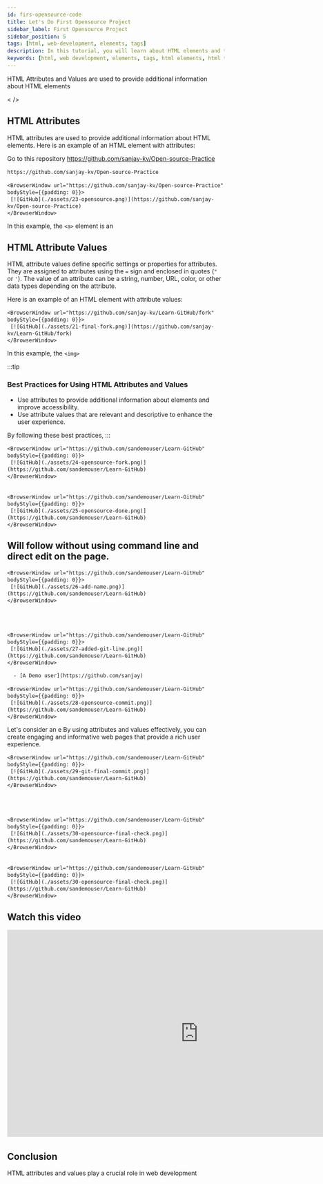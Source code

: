 ```yaml
---
id: firs-opensource-code
title: Let's Do First Opensource Project
sidebar_label: First Opensource Project
sidebar_position: 5
tags: [html, web-development, elements, tags]
description: In this tutorial, you will learn about HTML elements and tags. HTML elements are the building blocks of HTML pages, and tags are used to define the structure of the content.
keywords: [html, web development, elements, tags, html elements, html tags, html tutorial, html basics, web design, web pages, websites, html structure, html elements tutorial, html tags tutorial, html in 2024]
---
```


HTML Attributes and Values are used to provide additional information about HTML elements

< />

## HTML Attributes

HTML attributes are used to provide additional information about HTML elements. 
Here is an example of an HTML element with attributes:

Go to this repository https://github.com/sanjay-kv/Open-source-Practice
```html title="fork the repository"
https://github.com/sanjay-kv/Open-source-Practice
```

    <BrowserWindow url="https://github.com/sanjay-kv/Open-source-Practice" bodyStyle={{padding: 0}}>    
     [![GitHub](./assets/23-opensource.png)](https://github.com/sanjay-kv/Open-source-Practice)
    </BrowserWindow>


In this example, the `<a>` element is an 

## HTML Attribute Values

HTML attribute values define specific settings or properties for attributes. They are assigned to attributes using the `=` sign and enclosed in quotes (`"` or `'`). The value of an attribute can be a string, number, URL, color, or other data types depending on the attribute.

Here is an example of an HTML element with attribute values:


    <BrowserWindow url="https://github.com/sanjay-kv/Learn-GitHub/fork" bodyStyle={{padding: 0}}>    
     [![GitHub](./assets/21-final-fork.png)](https://github.com/sanjay-kv/Learn-GitHub/fork)
    </BrowserWindow>


In this example, the `<img>`

:::tip
### Best Practices for Using HTML Attributes and Values

- Use attributes to provide additional information about elements and improve accessibility.
- Use attribute values that are relevant and descriptive to enhance the user experience.


By following these best practices, 
:::



    <BrowserWindow url="https://github.com/sandemouser/Learn-GitHub" bodyStyle={{padding: 0}}>    
     [![GitHub](./assets/24-opensource-fork.png)](https://github.com/sandemouser/Learn-GitHub)
    </BrowserWindow>


    <BrowserWindow url="https://github.com/sandemouser/Learn-GitHub" bodyStyle={{padding: 0}}>    
     [![GitHub](./assets/25-opensource-done.png)](https://github.com/sandemouser/Learn-GitHub)
    </BrowserWindow>


## Will follow without using command line and direct edit on the page. 




    <BrowserWindow url="https://github.com/sandemouser/Learn-GitHub" bodyStyle={{padding: 0}}>    
     [![GitHub](./assets/26-add-name.png)](https://github.com/sandemouser/Learn-GitHub)
    </BrowserWindow>




    <BrowserWindow url="https://github.com/sandemouser/Learn-GitHub" bodyStyle={{padding: 0}}>    
     [![GitHub](./assets/27-added-git-line.png)](https://github.com/sandemouser/Learn-GitHub)
    </BrowserWindow>

```html title="fork the repository"
  - [A Demo user](https://github.com/sanjay)
```

    <BrowserWindow url="https://github.com/sandemouser/Learn-GitHub" bodyStyle={{padding: 0}}>    
     [![GitHub](./assets/28-opensource-commit.png)](https://github.com/sandemouser/Learn-GitHub)
    </BrowserWindow>

Let's consider an e
By using attributes and values effectively, you can create engaging and informative web pages that provide a rich user experience.


    <BrowserWindow url="https://github.com/sandemouser/Learn-GitHub" bodyStyle={{padding: 0}}>    
     [![GitHub](./assets/29-git-final-commit.png)](https://github.com/sandemouser/Learn-GitHub)
    </BrowserWindow>




    <BrowserWindow url="https://github.com/sandemouser/Learn-GitHub" bodyStyle={{padding: 0}}>    
     [![GitHub](./assets/30-opensource-final-check.png)](https://github.com/sandemouser/Learn-GitHub)
    </BrowserWindow>


    <BrowserWindow url="https://github.com/sandemouser/Learn-GitHub" bodyStyle={{padding: 0}}>    
     [![GitHub](./assets/30-opensource-final-check.png)](https://github.com/sandemouser/Learn-GitHub)
    </BrowserWindow>

## Watch this video
<iframe width="883" height="480" src="https://www.youtube.com/embed/R7NReLBCT_8?list=PLrLTYhoDFx-kiuFiGQqVpYYZ56pIhUW63" title="How to do your first opensource on  GitHub" frameborder="0" allow="accelerometer; autoplay; clipboard-write; encrypted-media; gyroscope; picture-in-picture; web-share" referrerpolicy="strict-origin-when-cross-origin" allowfullscreen></iframe>


## Conclusion

HTML attributes and values play a crucial role in web development 